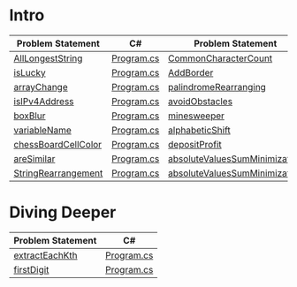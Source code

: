 # Intro 
|Problem Statement|C#|Problem Statement|C#|
|---|---|---|---|
|[AllLongestString]()|[Program.cs](https://github.com/suren-vanyan/CodeSignal/blob/master/Intro/AllLongestString/AllLongestString/Program.cs)|[CommonCharacterCount]()|[Program.cs](https://github.com/suren-vanyan/CodeSignal/blob/master/Intro/CommonCharacterCount/CommonCharacterCount/Program.cs)
|[isLucky]()|[Program.cs](https://github.com/suren-vanyan/CodeSignal/blob/master/Intro/isLucky/ConsoleApp1/Program.cs)|[AddBorder]()|[Program.cs](https://github.com/suren-vanyan/CodeSignal/blob/master/Intro/AddBorder/AddBorder/Program.cs)|[AreSimilar]()|[Program.cs](https://github.com/suren-vanyan/CodeSignal/blob/master/Intro/AreSimilar/AreSimilar/Program.cs)
|[arrayChange]()|[Program.cs](https://github.com/suren-vanyan/CodeSignal/blob/master/Intro/arrayChange/arrayChange/Program.cs)|[palindromeRearranging]()|[Program.cs](https://github.com/suren-vanyan/CodeSignal/blob/master/Intro/palindromeRearranging/palindromeRearranging/Program.cs)
|[isIPv4Address]()|[Program.cs](https://github.com/suren-vanyan/CodeSignal/blob/master/Intro/isIPv4Address/areEquallyStrong/Program.cs)|[avoidObstacles]()|[Program.cs](https://github.com/suren-vanyan/CodeSignal/blob/master/Intro/avoidObstacles/avoidObstacles/Program.cs)
|[boxBlur]()|[Program.cs](https://github.com/suren-vanyan/CodeSignal/blob/master/Intro/boxBlur/boxBlur/Program.cs)|[minesweeper]()|[Program.cs](https://github.com/suren-vanyan/CodeSignal/blob/master/Intro/minesweeper/minesweeper/Program.cs)
|[variableName]()|[Program.cs](https://github.com/suren-vanyan/CodeSignal/blob/master/Intro/variableName/variableName/Program.cs)|[alphabeticShift]()|[Program.cs](https://github.com/suren-vanyan/CodeSignal/blob/master/Intro/alphabeticShift/alphabeticShift/Program.cs)
|[chessBoardCellColor]()|[Program.cs](https://github.com/suren-vanyan/CodeSignal/blob/master/Intro/chessBoardCellColor/chessBoardCellColor/Program.cs)|[depositProfit]()|[Program.cs](https://github.com/suren-vanyan/CodeSignal/blob/master/Intro/depositProfit/depositProfit/Program.cs)
|[areSimilar]()|[Program.cs](https://github.com/suren-vanyan/CodeSignal/blob/master/Intro/AreSimilar/AreSimilar/Program.cs)|[absoluteValuesSumMinimization]()|[Program.cs](https://github.com/suren-vanyan/CodeSignal/blob/master/Intro/absoluteValuesSumMinimization/absoluteValuesSumMinimization/Program.cs)
|[StringRearrangement]()|[Program.cs](https://github.com/suren-vanyan/CodeSignal/blob/master/Intro/StringRearrangement/StringRearrangement/Program.cs)|[absoluteValuesSumMinimization]()|[Program.cs](https://github.com/suren-vanyan/CodeSignal/blob/master/Intro/absoluteValuesSumMinimization/absoluteValuesSumMinimization/Program.cs)

# Diving Deeper
|Problem Statement|C#|
|---|---|
|[extractEachKth]()|[Program.cs](https://github.com/suren-vanyan/CodeSignal/blob/master/Intro/extractEachKth/extractEachKth/Program.cs)
|[firstDigit]()|[Program.cs](https://github.com/suren-vanyan/CodeSignal/blob/master/Intro/firstDigit/firstDigit/Program.cs)


